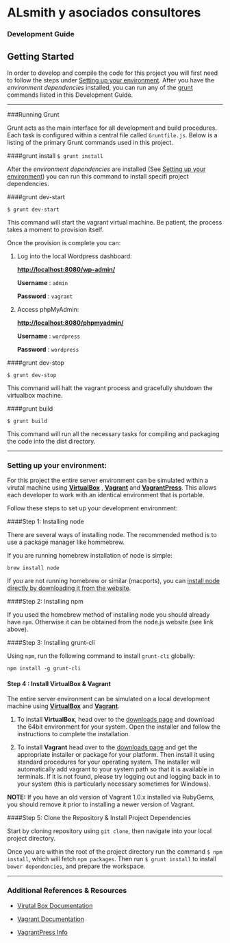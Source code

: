 # ALsmith y asociados consultores

### Development Guide

## Getting Started

In order to develop and compile the code for this project you will first need to follow the steps under [Setting up your environment](#setup). After you have the *environment dependencies* installed, you can run any of the [grunt](http://gruntjs.com/) commands listed in this Development Guide.

---

###Running Grunt

Grunt acts as the main interface for all development and build procedures. Each task is configured within a central file called `Gruntfile.js`. Below is a listing of the primary Grunt commands used in this project.

####grunt install
`$ grunt install`

After the *environment dependencies* are installed (See [Setting up your environment](#setup)) you can run this command to install specifi project dependencies.

####grunt dev-start

`$ grunt dev-start`

This command will start the vagrant virtual machine. Be patient, the process takes a moment to provision itself. 

Once the provision is complete you can:

1. Log into the local Wordpress dashboard:
	
	[**http://localhost:8080/wp-admin/**](http://localhost:8080/wp-admin/) 
	
	**Username** : `admin`
	
	**Password** : `vagrant`
	
2. Access phpMyAdmin:

	[**http://localhost:8080/phpmyadmin/**](http://localhost:8080/phpmyadmin/)
	
	**Username** : `wordpress`
	
	**Password** : `wordpress`

####grunt dev-stop

`$ grunt dev-stop`

This command will halt the vagrant process and gracefully shutdown the virtualbox machine.

####grunt build

`$ grunt build`

This command will run all the necessary tasks for compiling and packaging the code into the dist directory.

---

### <a name="setup"></a>Setting up your environment:

For this project the entire server environment can be simulated within a virutal machine using [**VirtualBox**](https://www.virtualbox.org) , [**Vagrant**](https://www.vagrantup.com) and [**VagrantPress**](https://github.com/chad-thompson/vagrantpress/blob/master/README.md). This allows each developer to work with an identical environment that is portable.

Follow these steps to set up your development environment:

####Step 1: Installing node

There are several ways of installing node. The recommended method is to use a package manager like hommebrew.

If you are running homebrew installation of node is simple:

`brew install node`

If you are not running homebrew or similar (macports), you can [install node directly by downloading it from the website](http://nodejs.org/).

####Step 2: Installing npm

If you used the homebrew method of installing node you should already have `npm`. Otherwise it can be obtained from the node.js website (see link above).

####Step 3: Installing grunt-cli

Using `npm`, run the following command to install `grunt-cli` globally:

`npm install -g grunt-cli`

#### Step 4 : Install VirtualBox & Vagrant

The entire server environment can be simulated on a local development machine using [**VirtualBox**](https://www.virtualbox.org/) and [**Vagrant**](https://www.vagrantup.com).


1. To install **VirtualBox**, head over to the [downloads page](https://www.virtualbox.org/wiki/Downloads) and download the 64bit environment for your system. Open the installer and follow the instructions to complete the installation.

2. To install **Vagrant** head over to the [downloads page](https://www.vagrantup.com/downloads) and get the appropriate installer or package for your platform. Then install it using standard procedures for your operating system. The installer will automatically add vagrant to your system path so that it is available in terminals. If it is not found, please try logging out and logging back in to your system (this is particularly necessary sometimes for Windows).

**NOTE:** If you have an old version of Vagrant 1.0.x installed via RubyGems, you should remove it prior to installing a newer version of Vagrant.

####Step 5: Clone the Repository & Install Project Dependencies

Start by cloning repository using `git clone`, then navigate into your local project directory. 

Once you are within the root of the project directory run the command `$ npm install`, which will fetch `npm packages`. Then run `$ grunt install` to install `bower dependencies`, and prepare the workspace.

---
### Additional References & Resources

* [Virutal Box Documentation](https://www.virtualbox.org/wiki/Documentation)

* [Vagrant Documentation](https://docs.vagrantup.com/v2/)

* [VagrantPress Info](https://github.com/chad-thompson/vagrantpress/blob/master/README.md)
